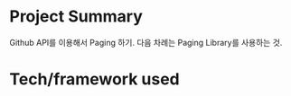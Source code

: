 
# Project Summary

Github API를 이용해서 Paging 하기.
다음 차례는 Paging Library를 사용하는 것.

# Tech/framework used
